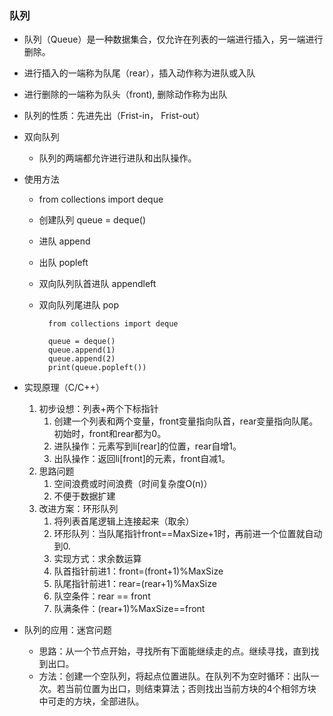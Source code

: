 ### 队列 ###
- 队列（Queue）是一种数据集合，仅允许在列表的一端进行插入，另一端进行删除。
- 进行插入的一端称为队尾（rear），插入动作称为进队或入队
- 进行删除的一端称为队头（front), 删除动作称为出队
- 队列的性质：先进先出（Frist-in， Frist-out）
- 双向队列
	- 队列的两端都允许进行进队和出队操作。

- 使用方法
	- from collections import deque
	- 创建队列 queue = deque()
	- 进队 append
	- 出队 popleft
	- 双向队列队首进队 appendleft
	- 双向队列尾进队 pop

			from collections import deque
			
			queue = deque()
			queue.append(1)
			queue.append(2)
			print(queue.popleft())

- 实现原理（C/C++）
	1. 初步设想：列表+两个下标指针
		1. 创建一个列表和两个变量，front变量指向队首，rear变量指向队尾。初始时，front和rear都为0。
		2. 进队操作：元素写到li[rear]的位置，rear自增1。
		3. 出队操作：返回li[front]的元素，front自减1。
	2. 思路问题
		1. 空间浪费或时间浪费（时间复杂度O(n)）
		2. 不便于数据扩建
	3. 改进方案：环形队列
		1. 将列表首尾逻辑上连接起来（取余）
		2. 环形队列：当队尾指针front==MaxSize+1时，再前进一个位置就自动到0.
		3. 实现方式：求余数运算
		4. 队首指针前进1：front=(front+1)%MaxSize
		5. 队尾指针前进1：rear=(rear+1)%MaxSize
		6. 队空条件：rear == front
		7. 队满条件：(rear+1)%MaxSize==front

- 队列的应用：迷宫问题
	- 思路：从一个节点开始，寻找所有下面能继续走的点。继续寻找，直到找到出口。
	- 方法：创建一个空队列，将起点位置进队。在队列不为空时循环：出队一次。若当前位置为出口，则结束算法；否则找出当前方块的4个相邻方块中可走的方块，全部进队。

